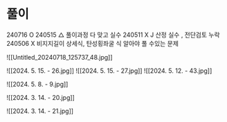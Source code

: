 # 풀이


240716 O
240515 △ 풀이과정 다 맞고 실수
240511 X J 산정 실수 , 전단검토 누락
240506 X 비지지길이 상세식, 탄성횡좌굴 식 알아야 풀 수있는 문제

![[Untitled_20240718_125737_48.jpg]]

![[2024. 5. 15. - 26.jpg]]
![[2024. 5. 15. - 27.jpg]]
![[2024. 5. 12. - 43.jpg]]



![[2024. 5. 8. - 9.jpg]]

![[2024. 3. 14. - 20.jpg]]

![[2024. 3. 14. - 21.jpg]]